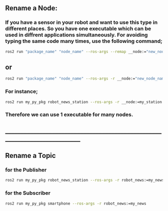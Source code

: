
## Rename a Node:
### If you have a sensor in your robot and want to use this type in different places. So you have one executable which can be used in diffrent applications simultaneously. For avoiding typing the same code many times, use the following command;
```bash
ros2 run "package_name" "node_name" --ros-args --remap __node:="new_node_name"
```
## or
```bash
ros2 run "package_name" "node_name" --ros-args -r __node:="new_node_name"
```
### For instance;
```bash
ros2 run my_py_pkg robot_news_station --ros-args -r __node:=my_station
```
### Therefore we can use 1 executable for many nodes.
## __________________________________________________________________________
## Rename a Topic
### for the Publisher
```bash
ros2 run my_py_pkg robot_news_station --ros-args -r robot_news:=my_news
```
### for the Subscriber
```bash
ros2 run my_py_pkg smartphone --ros-args -r robot_news:=my_news
```
